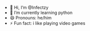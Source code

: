 - 👋 Hi, I’m @Infectzy
- 🌱 I’m currently learning python
- 😄 Pronouns: he/him
- ⚡ Fun fact: i like playing video games

<!---
Infectzy/Infectzy is a ✨ special ✨ repository because its `README.md` (this file) appears on your GitHub profile.
You can click the Preview link to take a look at your changes.
--->
